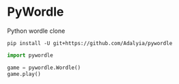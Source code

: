 # PyWordle
 Python wordle clone
 
 ```
 pip install -U git+https://github.com/Adalyia/pywordle
 ```


```python
import pywordle

game = pywordle.Wordle()
game.play()
```
